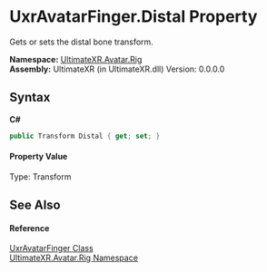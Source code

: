 # UxrAvatarFinger.Distal Property 
 

Gets or sets the distal bone transform.

**Namespace:**&nbsp;<a href="N_UltimateXR_Avatar_Rig">UltimateXR.Avatar.Rig</a><br />**Assembly:**&nbsp;UltimateXR (in UltimateXR.dll) Version: 0.0.0.0

## Syntax

**C#**<br />
``` C#
public Transform Distal { get; set; }
```


#### Property Value
Type: Transform

## See Also


#### Reference
<a href="T_UltimateXR_Avatar_Rig_UxrAvatarFinger">UxrAvatarFinger Class</a><br /><a href="N_UltimateXR_Avatar_Rig">UltimateXR.Avatar.Rig Namespace</a><br />